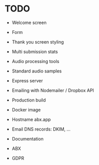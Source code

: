# TODO
- Welcome screen
- Form
- Thank you screen styling
  
- Multi submission stats
- Audio processing tools
- Standard audio samples
  
- Express server
- Emailing with Nodemailer / Dropbox API
- Production build
- Docker image
- Hostname abx.app
- Email DNS records: DKIM, ...
  
- Documentation
- ABX
- GDPR